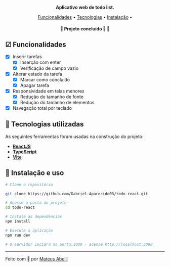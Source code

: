 

<p align="center">
    <strong>Aplicativo web de todo list.</strong>
</p>

<p align="center">
 <a href="#-funcionalidades">Funcionalidades</a> • 
 <a href="#-tecnologias-utilizadas">Tecnologias</a> • 
 <a href="#-instalação-e-uso">Instalação</a> • 
</p>

<h4 align="center"> 
	🚧  Projeto concluído 🚀 🚧
</h4>

## ☑ Funcionalidades

- [x] Inserir tarefas
  - [x] Inserção com enter
  - [x] Verificação de campo vazio
- [x] Alterar estado da tarefa
  - [x] Marcar como concluído
  - [x] Apagar tarefa
- [x] Responsividade em telas menores
  - [x] Redução do tamanho de fonte
  - [x] Redução do tamanho de elementos
- [x] Navegação total por teclado

## 🔨 Tecnologias utilizadas

As seguintes ferramentas foram usadas na construção do projeto:

- **[ReactJS](https://reactjs.org/)**
- **[TypeScript](https://www.typescriptlang.org/)**
- **[Vite](https://vitejs.dev/)**

## 🚀 Instalação e uso

```bash
# Clone o repositório

git clone https://github.com/Gabriel-Aparecido03/todo-react.git

# Acesse a pasta do projeto
cd todo-react

# Instale as dependências
npm install

# Execute a aplicação
npm run dev

# O servidor inciará na porta:3000 - acesse http://localhost:3000
```

---

Feito com 💜 por [Mateus Abelli](https://github.com/mateusabelli)
